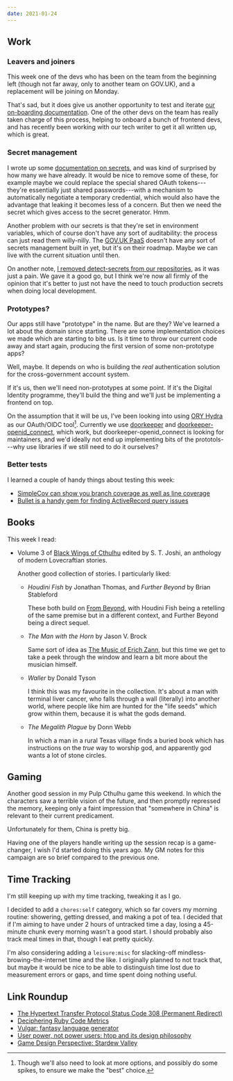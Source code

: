 ```yaml
---
date: 2021-01-24
---
```


## Work

### Leavers and joiners

This week one of the devs who has been on the team from the beginning
left (though not far away, only to another team on GOV.UK), and a
replacement will be joining on Monday.

That's sad, but it does give us another opportunity to test and
iterate [our on-boarding documentation][].  One of the other devs on
the team has really taken charge of this process, helping to onboard a
bunch of frontend devs, and has recently been working with our tech
writer to get it all written up, which is great.

[our on-boarding documentation]: https://team-manual.account.publishing.service.gov.uk/new-starter/

### Secret management

I wrote up some [documentation on secrets][], and was kind of
surprised by how many we have already.  It would be nice to remove
some of these, for example maybe we could replace the special shared
OAuth tokens---they're essentially just shared passwords---with a
mechanism to automatically negotiate a temporary credential, which
would also have the advantage that leaking it becomes less of a
concern.  But then we need the secret which gives access to the secret
generator.  Hmm.

Another problem with our secrets is that they're set in environment
variables, which of course don't have any sort of auditability: the
process can just read them willy-nilly.  The [GOV.UK PaaS][] doesn't
have any sort of secrets management built in yet, but it's on their
roadmap.  Maybe we can live with the current situation until then.

On another note, [I removed detect-secrets from our repositories][],
as it was just a pain.  We gave it a good go, but I think we're now
all firmly of the opinion that it's better to just not have the need
to touch production secrets when doing local development.

[documentation on secrets]: https://team-manual.account.publishing.service.gov.uk/support/rotate-secrets/
[GOV.UK PaaS]: https://www.cloud.service.gov.uk/
[I removed detect-secrets from our repositories]: https://github.com/alphagov/govuk-account-manager-prototype/pull/613

### Prototypes?

Our apps still have "prototype" in the name.  But are they?  We've
learned a lot about the domain since starting.  There are some
implementation choices we made which are starting to bite us.  Is it
time to throw our current code away and start again, producing the
first version of some non-prototype apps?

Well, maybe.  It depends on who is building the *real* authentication
solution for the cross-government account system.

If it's us, then we'll need non-prototypes at some point.  If it's the
Digital Identity programme, they'll build the thing and we'll just be
implementing a frontend on top.

On the assumption that it will be us, I've been looking into using
[ORY Hydra][] as our OAuth/OIDC tool[^hydra].  Currently we use
[doorkeeper][] and [doorkeeper-openid_connect][], which work, but
doorkeeper-openid_connect is looking for maintainers, and we'd ideally
not end up implementing bits of the prototols---why use libraries if
we still need to do it ourselves?

[^hydra]: Though we'll also need to look at more options, and possibly
  do some spikes, to ensure we make the "best" choice.

[ORY Hydra]: https://www.ory.sh/hydra/
[doorkeeper]: https://github.com/doorkeeper-gem/doorkeeper
[doorkeeper-openid_connect]: https://github.com/doorkeeper-gem/doorkeeper-openid_connect

### Better tests

I learned a couple of handy things about testing this week:

- [SimpleCov can show you branch coverage as well as line coverage](https://github.com/alphagov/govuk-account-manager-prototype/pull/640)
- [Bullet is a handy gem for finding ActiveRecord query issues](https://github.com/alphagov/govuk-account-manager-prototype/pull/616)


## Books

This week I read:

- Volume 3 of [Black Wings of Cthulhu][] edited by S. T. Joshi, an
  anthology of modern Lovecraftian stories.

  Another good collection of stories.  I particularly liked:

  - *Houdini Fish* by Jonathan Thomas, and *Further Beyond* by Brian
    Stableford

    These both build on [From Beyond][], with Houdini Fish being a
    retelling of the same premise but in a different context, and
    Further Beyond being a direct sequel.

  - *The Man with the Horn* by Jason V. Brock

    Same sort of idea as [The Music of Erich Zann][], but this time we
    get to take a peek through the window and learn a bit more about
    the musician himself.

  - *Waller* by Donald Tyson

    I think this was my favourite in the collection.  It's about a man
    with terminal liver cancer, who falls through a wall (literally)
    into another world, where people like him are hunted for the "life
    seeds" which grow within them, because it is what the gods demand.

  - *The Megalith Plague* by Donn Webb

    In which a man in a rural Texas village finds a buried book which
    has instructions on the *true* way to worship god, and apparently
    god wants a lot of stone circles.

[Black Wings of Cthulhu]: https://www.goodreads.com/book/show/23602717-black-wings-of-cthulhu
[From Beyond]: https://hplovecraft.com/writings/texts/fiction/fb.aspx
[The Music of Erich Zann]: https://hplovecraft.com/writings/texts/fiction/mez.aspx


## Gaming

Another good session in my Pulp Cthulhu game this weekend.  In which
the characters saw a terrible vision of the future, and then promptly
repressed the memory, keeping only a faint impression that "somewhere
in China" is relevant to their current predicament.

Unfortunately for them, China is pretty big.

Having one of the players handle writing up the session recap is a
game-changer, I wish I'd started doing this years ago.  My GM notes
for this campaign are so brief compared to the previous one.


## Time Tracking

I'm still keeping up with my time tracking, tweaking it as I go.

I decided to add a `chores:self` category, which so far covers my
morning routine: showering, getting dressed, and making a pot of tea.
I decided that if I'm aiming to have under 2 hours of untracked time a
day, losing a 45-minute chunk every morning wasn't a good start.  I
should probably also track meal times in that, though I eat pretty
quickly.

I'm also considering adding a `leisure:misc` for slacking-off
mindless-browing-the-internet time and the like.  I originally planned
to not track that, but maybe it would be nice to be able to
distinguish time lost due to measurement errors or gaps, and time
spent doing nothing useful.

## Link Roundup

- [The Hypertext Transfer Protocol Status Code 308 (Permanent Redirect)](https://tools.ietf.org/html/rfc7538)
- [Deciphering Ruby Code Metrics](https://codeclimate.com/blog/deciphering-ruby-code-metrics/)
- [Vulgar: fantasy language generator](https://www.vulgarlang.com/)
- [User power, not power users: htop and its design philosophy](https://hisham.hm/2020/12/18/user-power-not-power-users-htop-and-its-design-philosophy/)
- [Game Design Perspective: Stardew Valley](https://www.pixelatedplaygrounds.com/sidequests/game-design-perspective-stardew-valley)
